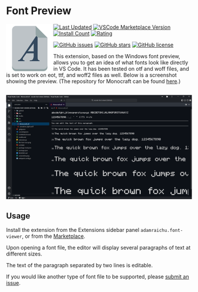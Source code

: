 # Font Preview

<!-- markdownlint-disable MD033 -->

<img style="float: left;" src="https://github.com/AdamRaichu/vscode-font-viewer/blob/main/file-font-icon.png?raw=true" alt="icon">

[![Last Updated](https://img.shields.io/visual-studio-marketplace/last-updated/adamraichu.font-viewer?color=%2300008b&logo=visual%20studio%20code&logoColor=%23007ACC)](https://marketplace.visualstudio.com/items?itemName=AdamRaichu.font-viewer)
[![VSCode Marketplace Version](https://img.shields.io/visual-studio-marketplace/v/adamraichu.font-viewer?color=00008b&logo=Visual%20Studio%20Code&logoColor=%23007ACC)](https://marketplace.visualstudio.com/items?itemName=AdamRaichu.font-viewer)
[![Install Count](https://img.shields.io/visual-studio-marketplace/i/adamraichu.font-viewer?color=darkblue&label=Install%20Count&logo=visual%20studio%20code&logoColor=%23007ACC)](https://marketplace.visualstudio.com/items?itemName=AdamRaichu.font-viewer)
[![Rating](https://img.shields.io/visual-studio-marketplace/stars/adamraichu.font-viewer?color=darkblue&label=Rating&logo=visual%20studio%20code&logoColor=%23007ACC)](https://marketplace.visualstudio.com/items?itemName=AdamRaichu.font-viewer&ssr=false#review-details)

[![GitHub issues](https://img.shields.io/github/issues/adamraichu/vscode-font-viewer)](https://github.com/adamraichu/vscode-font-viewer/issues)
[![GitHub stars](https://img.shields.io/github/stars/adamraichu/vscode-font-viewer)](https://github.com/adamraichu/vscode-font-viewer/stargazers)
[![GitHub license](https://img.shields.io/github/license/adamraichu/vscode-font-viewer)](https://github.com/AdamRaichu/vscode-font-viewer/blob/main/LICENSE)

This extension, based on the Windows font preview, allows you to get an idea of what fonts look like directly in VS Code. It has been tested on otf and woff files, and is set to work on eot, ttf, and woff2 files as well. Below is a screenshot showing the preview. (The repository for Monocraft can be found [here](https://github.com/IdreesInc/Monocraft).)

<img style="margin-top: 15px;" src="https://raw.githubusercontent.com/AdamRaichu/vscode-font-viewer/main/screenshot.png" alt="screenshot">

## Usage

Install the extension from the Extensions sidebar panel `adamraichu.font-viewer`, or from the [Marketplace](https://marketplace.visualstudio.com/items?itemName=AdamRaichu.font-viewer).

Upon opening a font file, the editor will display several paragraphs of text at different sizes.

The text of the paragraph separated by two lines is editable.

If you would like another type of font file to be supported, please [submit an issue](https://github.com/AdamRaichu/vscode-font-viewer/issues/new/choose).
